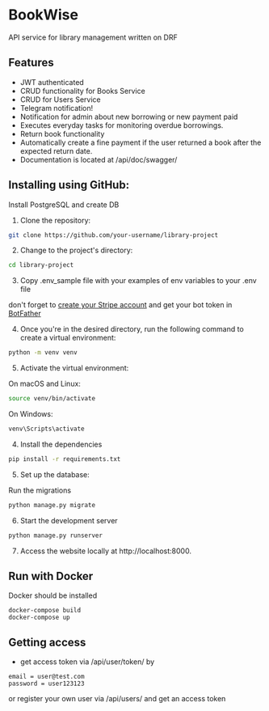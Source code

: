 # BookWise
API service for library management written on DRF

## Features

- JWT authenticated
- CRUD functionality for Books Service 
- CRUD for Users Service
- Telegram notification!
- Notification for admin about new borrowing or new payment paid
- Executes everyday tasks for monitoring overdue borrowings.
- Return book functionality
- Automatically create a fine payment if the user returned a book after the expected return date.
- Documentation is located at /api/doc/swagger/


## Installing using GitHub:
Install PostgreSQL and create DB

1. Clone the repository:

```bash
git clone https://github.com/your-username/library-project
```
2. Change to the project's directory:
```bash
cd library-project
```
3. Сopy .env_sample file with your examples of env variables to your .env
file

don't forget to [create your Stripe account](https://stripe.com/en-gb-us) and get your bot token in [BotFather](https://t.me/botfather)

4. Once you're in the desired directory, run the following command to create a virtual environment:
```bash
python -m venv venv
```
5. Activate the virtual environment:

On macOS and Linux:

```bash
source venv/bin/activate
```
On Windows:
```bash
venv\Scripts\activate
```

4. Install the dependencies

```bash
pip install -r requirements.txt
```

5. Set up the database:

Run the migrations

```bash
python manage.py migrate
```

6. Start the development server

```bash
python manage.py runserver
```

7. Access the website locally at http://localhost:8000.

## Run with Docker

Docker should be installed

```
docker-compose build
docker-compose up
```

## Getting access

 
- get access token via /api/user/token/ by 
```
email = user@test.com
password = user123123
```

or register your own user via /api/users/ and get an access token
